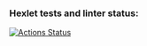 ### Hexlet tests and linter status:
[![Actions Status](https://github.com/ilinykhalice/data-analytics-project-96/actions/workflows/hexlet-check.yml/badge.svg)](https://github.com/ilinykhalice/data-analytics-project-96/actions)